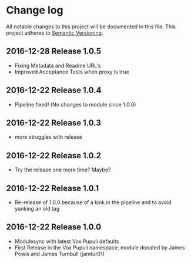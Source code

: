 # Change log
All notable changes to this project will be documented in this file. This project adheres to [Semantic Versioning](http://semver.org/).

## 2016-12-28 Release 1.0.5
- Fixing Metadata and Readme URL's
- Improved Acceptance Tests when proxy is true

## 2016-12-22 Release 1.0.4
- Pipeline fixed! (No changes to module since 1.0.0)

## 2016-12-22 Release 1.0.3
- more struggles with release

## 2016-12-22 Release 1.0.2
- Try the release one more time? Maybe?

## 2016-12-22 Release 1.0.1
- Re-release of 1.0.0 because of a kink in the pipeline and to avoid yanking an old tag

## 2016-12-22 Release 1.0.0
- Modulesync with latest Vox Pupuli defaults
- First Release in the Vox Pupuli namespace; module donated by James Powis and James Turnbull (jamtur01)
